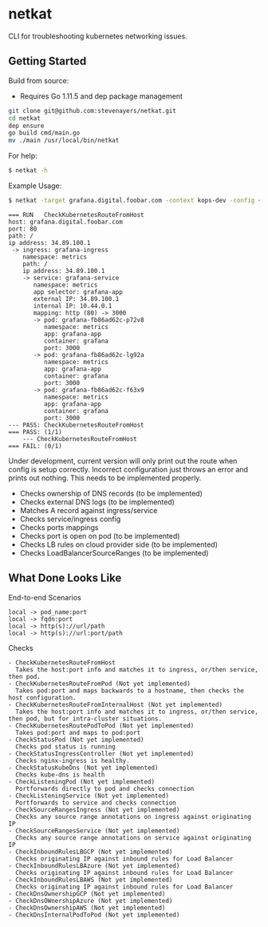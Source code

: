 # netkat
CLI for troubleshooting kubernetes networking issues.

## Getting Started

Build from source:
* Requires Go 1.11.5 and dep package management
```bash
git clone git@github.com:stevenayers/netkat.git
cd netkat
dep ensure
go build cmd/main.go
mv ./main /usr/local/bin/netkat
```
For help:
```bash
$ netkat -h
```

Example Usage:
```bash
$ netkat -target grafana.digital.foobar.com -context kops-dev -config ~/.kube/config
```
```
=== RUN   CheckKubernetesRouteFromHost
host: grafana.digital.foobar.com
port: 80
path: /
ip address: 34.89.100.1
 -> ingress: grafana-ingress
    namespace: metrics
    path: /
    ip address: 34.89.100.1
    -> service: grafana-service
       namespace: metrics
       app selector: grafana-app
       external IP: 34.89.100.1
       internal IP: 10.44.0.1
       mapping: http (80) -> 3000
       -> pod: grafana-fb86ad62c-p72v8
          namespace: metrics
          app: grafana-app
          container: grafana
          port: 3000
       -> pod: grafana-fb86ad62c-lg92a
          namespace: metrics
          app: grafana-app
          container: grafana
          port: 3000
       -> pod: grafana-fb86ad62c-f63x9
          namespace: metrics
          app: grafana-app
          container: grafana
          port: 3000
--- PASS: CheckKubernetesRouteFromHost
=== PASS: (1/1)
    --- CheckKubernetesRouteFromHost
=== FAIL: (0/1)
```

Under development, current version will only print out the route when config is setup correctly.
Incorrect configuration just throws an error and prints out nothing. This needs to be implemented properly.

* Checks ownership of DNS records (to be implemented)
* Checks external DNS logs (to be implemented)
* Matches A record against ingress/service
* Checks service/ingress config
* Checks ports mappings
* Checks port is open on pod (to be implemented)
* Checks LB rules on cloud provider side (to be implemented)
* Checks LoadBalancerSourceRanges (to be implemented)


## What Done Looks Like
End-to-end Scenarios
```
local -> pod_name:port
local -> fqdn:port
local -> http(s)://url/path
local -> http(s)://url:port/path
```

Checks
```
- CheckKubernetesRouteFromHost
  Takes the host:port info and matches it to ingress, or/then service, then pod.
- CheckKubernetesRouteFromPod (Not yet implemented)
  Takes pod:port and maps backwards to a hostname, then checks the host configuration.
- CheckKubernetesRouteFromInternalHost (Not yet implemented)
  Takes the host:port info and matches it to ingress, or/then service, then pod, but for intra-cluster situations.
- CheckKubernetesRoutePodToPod (Not yet implemented)
  Takes pod:port and maps to pod:port
- CheckStatusPod (Not yet implemented)
  Checks pod status is running
- CheckStatusIngressController (Not yet implemented)
  Checks nginx-ingress is healthy.
- CheckStatusKubeDns (Not yet implemented)
  Checks kube-dns is health
- CheckListeningPod (Not yet implemented)
  Portforwards directly to pod and checks connection
- CheckListeningService (Not yet implemented)
  Portforwards to service and checks connection
- CheckSourceRangesIngress (Not yet implemented)
  Checks any source range annotations on ingress against originating IP
- CheckSourceRangesService (Not yet implemented)
  Checks any source range annotations on service against originating IP
- CheckInboundRulesLBGCP (Not yet implemented)
  Checks originating IP against inbound rules for Load Balancer
- CheckInboundRulesLBAzure (Not yet implemented)
  Checks originating IP against inbound rules for Load Balancer
- CheckInboundRulesLBAWS (Not yet implemented)
  Checks originating IP against inbound rules for Load Balancer
- CheckDnsOwnershipGCP (Not yet implemented)
- CheckDnsOWnershipAzure (Not yet implemented)
- CheckDnsOwnershipAWS (Not yet implemented)
- CheckDnsInternalPodToPod (Not yet implemented)
```

